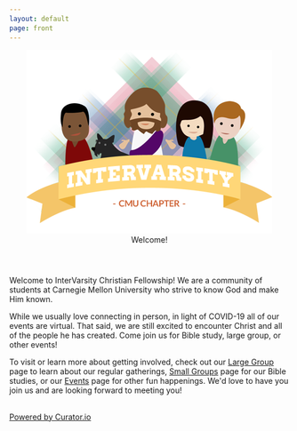 ```yaml
---
layout: default
page: front
---
```

  <article class="frontpage">
    <header>
      <img src="images/welcome_image.png" />
      <div>Welcome!</div>
    </header>
    <p>
    Welcome to InterVarsity Christian Fellowship! We are a community of students at Carnegie Mellon University who strive to know God and make Him known.
    </p>
    <!--
    <p>
    In conjunction with CMU's Inter-Fellowship Association, we have
    many events going on during orientation week which you may want
    to check out! Head over to IFA's
    <a href="http://www.christatcmu.com/">website</a>
    to see them all.
    </p>
    -->
    <p>
    While we usually love connecting in person, in light of COVID-19 all of our events are virtual. That said, we are still excited to encounter Christ and all of the people he has created. Come join us for Bible study, large group, or other events!
    </p>
    <p>
    To visit or learn more about getting involved, check out our <a href="largegroup.html">Large Group</a> page to learn about our regular gatherings, <a href="smallgroups.html">Small Groups</a> page for our Bible studies, or our <a href="events.html">Events</a> page for other fun happenings. We'd love to have you join us and are looking forward to meeting you!
    </p>
    <br/>
    <div id="curator-feed-default-feed-layout"><a href="https://curator.io" target="_blank" class="crt-logo crt-tag">Powered by Curator.io</a></div>
    <!-- The Javascript can be moved to the end of the html page before the </body> tag -->
    <script type="text/javascript">
    /* curator-feed-default-feed-layout */
    (function(){
    var i, e, d = document, s = "script";i = d.createElement("script");i.async = 1;
    i.src = "https://cdn.curator.io/published/24dd1346-638e-4e78-b3f0-f022fd64d341.js";
    e = d.getElementsByTagName(s)[0];e.parentNode.insertBefore(i, e);
    })();
    </script>
    <!--<p>
    If you're a graduate student, you may want to investigate
    <a href="https://www.andrew.cmu.edu/org/GCF/">GCF</a>,
    InterVarsity's chapter specifically for you.
    </p>-->
  </article>
